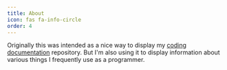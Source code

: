 ```yaml
---
title: About
icon: fas fa-info-circle
order: 4
---
```


<!-- 
> lorem
{: .prompt-tip }

> lorem
{: .prompt-info }

> lorem
{: .prompt-warning }

> lorem
{: .prompt-danger }

> lorem
{: .nolineno } 
-->

Originally this was intended as a nice way to display my [coding documentation](https://github.com/SaracenRhue/codingDictionary) repository. But I'm also using it to display information about various things I frequently use as a programmer.
